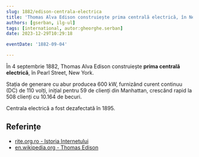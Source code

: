 ```yaml
---
slug: 1882/edison-centrala-electrica
title: 'Thomas Alva Edison construiește prima centrală electrică, în New York'
authors: [gserban, ilg-ul]
tags: [international, autor:gheorghe.serban]
date: 2023-12-29T10:29:18

eventDate: '1882-09-04'

---
```


În 4 septembrie 1882, Thomas Alva Edison construiește **prima centrală
electrică**, în Pearl Street, New York.

<!-- truncate -->

Stația de generare cu abur producea 600 kW,
furnizând curent continuu (DC) de 110 volți, inițial pentru 59
de clienți din Manhattan, crescând rapid la 508 clienți cu
10.164 de becuri.

Centrala electrică a fost dezafectată în 1895.

## Referințe

- [rite.org.ro - Istoria Internetului](https://rite.org.ro/istoria-internetului/)
- [en.wikipedia.org - Thomas Edison](https://en.wikipedia.org/wiki/Thomas_Edison)
